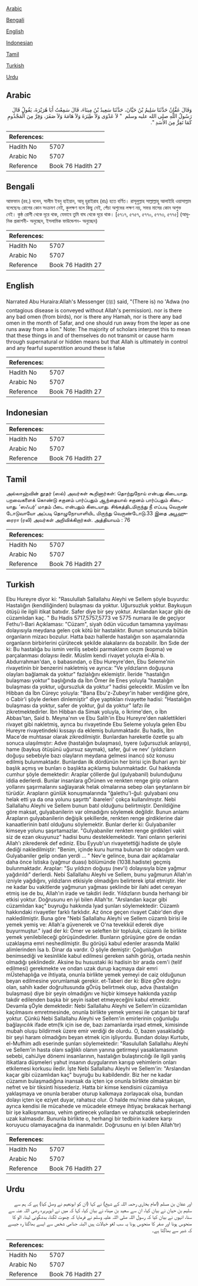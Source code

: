 [Arabic](#arabic)

[Bengali](#bengali)

[English](#english)

[Indonesian](#indonesian)

[Tamil](#tamil)

[Turkish](#turkish)

[Urdu](#urdu)

## Arabic


<div dir="rtl" lang="ar" style={{fontSize:'larger',backgroundColor:'#f8f9fa',padding:20}}>
وَقَالَ عَفَّانُ حَدَّثَنَا سَلِيمُ بْنُ حَيَّانَ، حَدَّثَنَا سَعِيدُ بْنُ مِينَاءَ، قَالَ سَمِعْتُ أَبَا هُرَيْرَةَ، يَقُولُ قَالَ رَسُولُ اللَّهِ صلى الله عليه وسلم ‏ "‏ لاَ عَدْوَى وَلاَ طِيَرَةَ وَلاَ هَامَةَ وَلاَ صَفَرَ، وَفِرَّ مِنَ الْمَجْذُومِ كَمَا تَفِرُّ مِنَ الأَسَدِ ‏"‏‏.‏
</div>
<div style={{backgroundColor:'#f8f9fa',padding:20, marginBottom: 10}}><table> <thead> <tr> <th>References:</th> <th></th> </tr> </thead> <tbody><tr><td>Hadith No</td><td>5707</td></tr><tr><td>Arabic No</td><td>5707</td></tr><tr><td>Reference</td><td>Book 76 Hadith 27</td></tr></tbody></table></div>

## Bengali


<div dir="ltr" lang="bn" style={{fontSize:'larger',backgroundColor:'#f8f9fa',padding:20}}>
আফফান (রহ.) বলেন, সালীম ইবনু হাইয়ান, আবূ হুরাইরাহ (রাঃ) হতে বর্ণিত। রাসূলুল্লাহ সাল্লাল্লাহু আলাইহি ওয়াসাল্লাম বলেছেনঃ রোগের কোন সংক্রমণ নেই, কুলক্ষণ বলে কিছু নেই, পেঁচা অশুভের লক্ষণ নয়, সফর মাসের কোন অশুভ নেই। কুষ্ঠ রোগী থেকে দূরে থাক, যেভাবে তুমি বাঘ থেকে দূরে থাক। [৫৭১৭, ৫৭৫৭, ৫৭৭০, ৫৭৭৩, ৫৭৭৫] (আধুনিক প্রকাশনী- অনুচ্ছেদ, ইসলামিক ফাউন্ডেশন- অনুচ্ছেদ)
</div>
<div style={{backgroundColor:'#f8f9fa',padding:20, marginBottom: 10}}><table> <thead> <tr> <th>References:</th> <th></th> </tr> </thead> <tbody><tr><td>Hadith No</td><td>5707</td></tr><tr><td>Arabic No</td><td>5707</td></tr><tr><td>Reference</td><td>Book 76 Hadith 27</td></tr></tbody></table></div>

## English


<div dir="ltr" lang="en" style={{fontSize:'larger',backgroundColor:'#f8f9fa',padding:20}}>
Narrated Abu Huraira:Allah's Messenger (ﷺ) said, "(There is) no 'Adwa (no contagious disease is conveyed without Allah's permission). nor is there any bad omen (from birds), nor is there any Hamah, nor is there any bad omen in the month of Safar, and one should run away from the leper as one runs away from a lion." Note: The majority of scholars interpret this to mean that these things in and of themselves do not transmit or cause harm through supernatural or hidden means but that Allah is ultimately in control and any fearful superstition around these is false
</div>
<div style={{backgroundColor:'#f8f9fa',padding:20, marginBottom: 10}}><table> <thead> <tr> <th>References:</th> <th></th> </tr> </thead> <tbody><tr><td>Hadith No</td><td>5707</td></tr><tr><td>Arabic No</td><td>5707</td></tr><tr><td>Reference</td><td>Book 76 Hadith 27</td></tr></tbody></table></div>

## Indonesian


<div dir="ltr" lang="id" style={{fontSize:'larger',backgroundColor:'#f8f9fa',padding:20}}>

</div>
<div style={{backgroundColor:'#f8f9fa',padding:20, marginBottom: 10}}><table> <thead> <tr> <th>References:</th> <th></th> </tr> </thead> <tbody><tr><td>Hadith No</td><td>5707</td></tr><tr><td>Arabic No</td><td>5707</td></tr><tr><td>Reference</td><td>Book 76 Hadith 27</td></tr></tbody></table></div>

## Tamil


<div dir="ltr" lang="ta" style={{fontSize:'larger',backgroundColor:'#f8f9fa',padding:20}}>
அல்லாஹ்வின் தூதர் (ஸல்) அவர்கள் கூறினார்கள்: தொற்றுநோய் என்பது கிடையாது. பறவைகளைக் கொண்டு சகுனம் பார்ப்பதும் ஆந்தையால் சகுனம் பார்ப்பதும் கிடையாது. ‘ஸஃபர்’ மாதம் பீடை என்பதும் கிடையாது. சிங்கத்திடமிருந்து நீ எப்படி வெருண் டோடுவாயோ அப்படி தொழுநோயாளியிட மிருந்து வெருண்டோடு.33 இதை அபூஹுரைரா (ரலி) அவர்கள் அறிவிக்கிறார்கள். அத்தியாயம் : 76
</div>
<div style={{backgroundColor:'#f8f9fa',padding:20, marginBottom: 10}}><table> <thead> <tr> <th>References:</th> <th></th> </tr> </thead> <tbody><tr><td>Hadith No</td><td>5707</td></tr><tr><td>Arabic No</td><td>5707</td></tr><tr><td>Reference</td><td>Book 76 Hadith 27</td></tr></tbody></table></div>

## Turkish


<div dir="ltr" lang="tr" style={{fontSize:'larger',backgroundColor:'#f8f9fa',padding:20}}>
Ebu Hureyre diyor ki: "Rasulullah Sallallahu Aleyhi ve Sellem şöyle buyurdu: Hastalığın (kendiliğinden) bulaşması da yoktur. Uğursuzluk yoktur. Baykuşun ötüşü ile ilgili itikat batııdır. Safer diye bir şey yoktur. Arslandan kaçar gibi de cüzamlıdan kaç. " Bu Hadis 5717,5757,5773 ve 5775 numara ile de geçiyor Fethu'l-Bari Açıklaması: "Cüzam", siyah ödün vücudun tamamına yayılması dolayısıyla meydana gelen çok kötü bir hastalıktır. Bunun sonucunda bütün organların mizacı bozulur. Hatta bazı hallerde hastalığın son aşamalarında organların birbirlerini çürütecek şekilde alakalarını da bozabilir. İbn Sıde der ki: Bu hastalığa bu ismin veriliş sebebi parmakların cezm (kopma) ve parçalanması dolayısı iledir. Müslim kendi rivayet yoluyla el-Ala b. Abdurrahman'dan, o babasından, o Ebu Hureyre'den, Ebu Seleme'nin rivayetinin bir benzerini nakletmiş ve ayrıca: "Ve yıldızların doğuşuna olayları bağlamak da yoktur" fazlalığını eklemiştir. İleride "hastalığın bulaşması yoktur" başlığında da İbn Ömer ile Enes yoluyla "hastalığın bulaşması da yoktur, uğursuzluk da yoktur" hadisi gelecektir. Müslim ve İbn Hibban da İbn Cüreyc yoluyla: "Bana Ebu'z-Zubeyr'in haber verdiğine göre, o Cabir'i şöyle derken dinlemiştir" diye yaptıkları rivayette hadisi: "Hastalığın bulaşması da yoktur, safer de yoktur, ğul da yoktur" lafzı ile zikretmektedirler. İbn Hibban da Simak yoluyla, o İkrime'den, o İbn Abbas'tan, Said b. Meyna'nın ve Ebu Salih'in Ebu Hureyre'den naklettikleri rivayet gibi nakletmiş, ayrıca bu rivayetinde Ebu Seleme yoluyla gelen Ebu Hureyre rivayetindeki kıssayı da eklemiş bulunmaktadır. Bu hadis, İbn Mace'de muhtasar olarak zikrediImiştir. Bunlardan hareketle özetle şu altı sonuca ulaşılmıştır: Adve (hastalığın bulaşması), tıyere (uğursuzluk anlayışı), hame (baykuş ötüşünü uğursuz saymak), safer, ğul ve nev' (yıldızların doğuşu sebebiyle bazı olayların meydana gelmesi inancı) söz konusu edilmiş bulunmaktadır. Bunlardan ilk dördünün her birisi için Buhari ayrı bir başlık açmış ve bunları o başlıkta açıklamış bulunmaktadır. Gul hakkında cumhur şöyle demektedir: Araplar çöllerde ğul (gulyabanil) bulunduğunu iddia ederlerdi. Bunlar insanlara gÖrünen ve renkten renge girip onların yollarını şaşırmalarını sağlayarak helak olmalarına sebep olan şeytanların bir türüdür. Arapların günlük konuşmalarında "ğalethu'l-ğul: gulyabani onu helak etti ya da ona yolunu şaşırttı" ibareleri' çokça kullanılmıştır. Nebi Sallallahu Aleyhi ve Sellem bunun batıl olduğunu belirtmiştir. Denildiğine göre maksat, gulyabanilerin var olmadığını söylemek değildir. Bunun anlamı Arapların gulyabanilerin değişik şekillerde, renkten renge girdiklerine dair kanaatlerinin batıl olduğunu söylemektir. Bunlar derler ki: Gulyabaniler kimseye yolunu şaşırtamazlar. "Gulyabaniler renkten renge girdikleri vakit siz de ezan okuyunuz" hadisi bunu desteklemektedir. Yani onların şerlerini Allah'ı zikrederek def ediniz. Ebu Eyyub'un rivayetettiği hadiste de şöyle dediği nakledilmiştir: "Benim, içinde kuru hurma bulunan bir odacığım vardı. Gulyabaniler gelip ondan yerdi ... " Nev'e gelince, buna dair açıklamalar daha önce İstiska (yağmur duası) bölümünde (1038.hadiste) geçmiş bulunmaktadır. Araplar: "Şu yıldızın doğuşu (nev'i) dolayısıyla bize yağmur yağdırıldı" derlerdi. Nebi Sallallahu Aleyhi ve Sellem, bunu yağmurun Allah'ın izniyle yağdığını, yıldızların etkisiyle olmadığını belirterek iptal etmiştir. Her ne kadar bu vakitlerde yağmurun yağması şeklinde bir ilahi adet cereyan etmiş ise de bu, Allah'ın irade ve takdiri iledir. Yıldızların bunda herhangi bir etkisi yoktur. Doğrusunu en iyi bilen Allah'tır. "Arslandan kaçar gibi cüzamlıdan kaç" buyruğu hakkında lyad şunları söylemektedir: Cüzamlı hakkındaki rivayetler farklı farklıdır. Az önce geçen rivayet Cabir'den diye nakledilmiştir. Buna göre "Nebi Sallallahu Aleyhi ve Sellem cüzamlı birisi ile yemek yemiş ve: Allah'a güvenerek ve O'na tevekkül ederek diye buyurmuştur." iyad der ki: Ömer ve seleften bir topluluk, cüzamlı ile birlikte yemek yenilebileceği görüşündedirler. Bunların görüşüne göre de ondan uzaklaşma emri neshedilmiştir. Bu görüşü kabul edenler arasında Malikl alimlerinden İsa b. Dinar da vardır. O şöyle demiştir: Çoğunluğun benimsediği ve kesinlikle kabul edilmesi gereken sahih görüş, ortada neshin olmadığı şeklindedir. Aksine bu husustaki iki hadisin bir arada cem'i (telif edilmesi) gerekmekte ve ondan uzak durup kaçmaya dair emri mÜstehaplığa ve ihtiyata, onunla birlikte yemek yemeyi de caiz olduğunun beyan edilmesine yorumlamak gerekir. et-Taberi der ki: Bize gÖre doğru olan, sahih kader doğrultusunda gÖrüş belirtmek olup, adva (hastalığın bulaşması) diye bir şeyin olmadığını ve hiçbir kimseye hakkında yazılıp takdir edilenden başka bir şeyin isabet etmeyeceğini kabul etmektir. Devamla şÖyle demektedir: Nebi Sallallahu Aleyhi ve Sellem'in cüzamlıdan kaçılmasını emretmesinde, onunla birlikte yemek yemesi ile çatışan bir taraf yoktur. Çünkü Nebi Sallallahu Aleyhi ve Sellem'in emirlerinin çoğunluğu bağlayıcılık ifade etm(!k için ise de, bazı zamanlarda irşad etmek, kimisinde mubah oluşu bildirmek üzere emir verdiği de olurdu. O, bazen yasakladığı bir şeyi haram olmadığını beyan etmek için işliyordu. Bundan dolayı Kurtubı, el-Mufhim adlı eserinde şunları söylemektedir: "Rasulullah Sallallahu Aleyhi ve Sellem'in hasta olanı sağlıklı olanın yanına getirmeyi yasaklamasının sebebi, cahiJiye dönemi insanlarının, hastalığın bulaştırıcılığı ile ilgili yanlış itikatlara düşmeleri yahut insanın duygularının karışıp vehimlerin onları etkilemesi korkusu iledir. İşte Nebi Sallallahu Aleyhi ve Sellem'in: "Arslandan kaçar gibi cüzamlıdan kaç" buyruğu bu kabildendir. Biz her ne kadar cüzamın bulaşmadığına inansak da içten içe onunla birlikte olmaktan bir nefret ve bir tiksinti hissederiz. Hatta bir kimse kendisini cüzamlıya yaklaşmaya ve onunla beraber oturup kalkmaya zorlayacak olsa, bundan dolayı içten içe eziyet duyar, rahatsız olur. O halde mu'mine daha yakışan, ayrıca kendisi ile mücahede ve mücadele etmeye ihtiyaç bırakacak herhangi bir işe kalkışmaması, vehim getirecek yollardan ve rahatsızlık sebeplerinden uzak kalmasıdır. Bununla birlikte o, herhangi bir tedbirin kadere karşı koruyucu olamayacağına da inanmalıdır. Doğrusunu en iyi bilen Allah'tır)
</div>
<div style={{backgroundColor:'#f8f9fa',padding:20, marginBottom: 10}}><table> <thead> <tr> <th>References:</th> <th></th> </tr> </thead> <tbody><tr><td>Hadith No</td><td>5707</td></tr><tr><td>Arabic No</td><td>5707</td></tr><tr><td>Reference</td><td>Book 76 Hadith 27</td></tr></tbody></table></div>

## Urdu


<div dir="rtl" lang="ur" style={{fontSize:'larger',backgroundColor:'#f8f9fa',padding:20}}>
اور عفان بن مسلم (امام بخاری رحمہ اللہ کے شیخ) نے کہا (ان کو ابونعیم نے وصل کیا) ہے کہ ہم سے سلیم بن حیان نے بیان کیا، ان سے سعید بن میناء نے بیان کیا، کہا کہ میں نے ابوہریرہ رضی اللہ عنہ سے سنا، انہوں نے بیان کیا کہ رسول اللہ صلی اللہ علیہ وسلم نے فرمایا کہ چھوت لگنا، بدشگونی لینا، الو کا منحوس ہونا اور صفر کا منحوس ہونا یہ سب لغو خیالات ہیں البتہ جذامی شخص سے ایسے بھاگتا رہ جیسے کہ شیر سے بھاگتا ہے۔
</div>
<div style={{backgroundColor:'#f8f9fa',padding:20, marginBottom: 10}}><table> <thead> <tr> <th>References:</th> <th></th> </tr> </thead> <tbody><tr><td>Hadith No</td><td>5707</td></tr><tr><td>Arabic No</td><td>5707</td></tr><tr><td>Reference</td><td>Book 76 Hadith 27</td></tr></tbody></table></div>